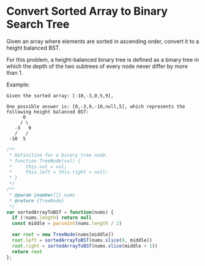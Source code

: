# Convert Sorted Array to Binary Search Tree

Given an array where elements are sorted in ascending order, convert it to a height balanced BST.

For this problem, a height-balanced binary tree is defined as a binary tree in which the depth of the two subtrees of every node never differ by more than 1.

Example:

    Given the sorted array: [-10,-3,0,5,9],

    One possible answer is: [0,-3,9,-10,null,5], which represents the following height balanced BST:
          0
         / \
       -3   9
       /   /
     -10  5


```JavaScript
/**
 * Definition for a binary tree node.
 * function TreeNode(val) {
 *     this.val = val;
 *     this.left = this.right = null;
 * }
 */
/**
 * @param {number[]} nums
 * @return {TreeNode}
 */
var sortedArrayToBST = function(nums) {
  if (!nums.length) return null
  const middle = parseInt(nums.length / 2)

  var root = new TreeNode(nums[middle])
  root.left = sortedArrayToBST(nums.slice(0, middle))
  root.right = sortedArrayToBST(nums.slice(middle + 1))
  return root
};
```